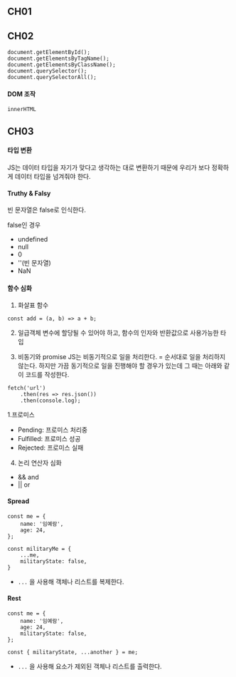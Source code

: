 ## CH01

## CH02
```
document.getElementById();
document.getElementsByTagName();
document.getElementsByClassName();
document.querySelector();
document.querySelectorAll();
```

#### DOM 조작
```
innerHTML

```

## CH03
#### 타입 변환
JS는 데이터 타입을 자기가 맞다고 생각하는 대로 변환하기 때문에 우리가 보다 정확하게 데이터 타입을 넘겨줘야 한다.

#### Truthy & Falsy
빈 문자열은 false로 인식한다.

false인 경우
- undefined
- null
- 0
- ''(빈 문자열)
- NaN

#### 함수 심화
1. 화살표 함수
```
const add = (a, b) => a + b;
```

2. 일급객체
변수에 할당될 수 있어야 하고, 함수의 인자와 반환값으로 사용가능한 타입

3. 비동기와 promise
JS는 비동기적으로 일을 처리한다. = 순서대로 일을 처리하지 않는다.
하지만 가끔 동기적으로 일을 진행해야 할 경우가 있는데 그 때는 아래와 같이 코드를 작성한다.
```
fetch('url')
    .then(res => res.json())
    .then(console.log);
```

1.프로미스
- Pending: 프로미스 처리중
- Fulfilled: 프로미스 성공
- Rejected: 프로미스 실패

4. 논리 연산자 심화
- && and
- || or

#### Spread
```
const me = {
    name: '임예람',
    age: 24,
};

const militaryMe = {
    ...me,
    militaryState: false,
}
```
- `...` 을 사용해 객체나 리스트를 복제한다.

#### Rest
```
const me = {
    name: '임예람',
    age: 24,
    militaryState: false,
};

const { militaryState, ...another } = me; 
```
- `...` 을 사용해 요소가 제외된 객체나 리스트를 출력한다.
